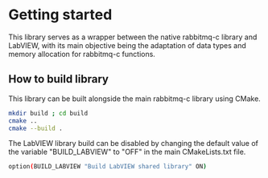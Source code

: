 # Getting started

This library serves as a wrapper between the native rabbitmq-c library 
and LabVIEW, with its main objective being the adaptation of data types and 
memory allocation for rabbitmq-c functions.

## How to build library

This library can be built alongside the main rabbitmq-c library using CMake.

```bash
mkdir build ; cd build
cmake ..
cmake --build .
```

The LabVIEW library build can be disabled by changing the default value of the
 variable "BUILD_LABVIEW" to "OFF" in the main CMakeLists.txt file.

```bash
option(BUILD_LABVIEW "Build LabVIEW shared library" ON)
```

